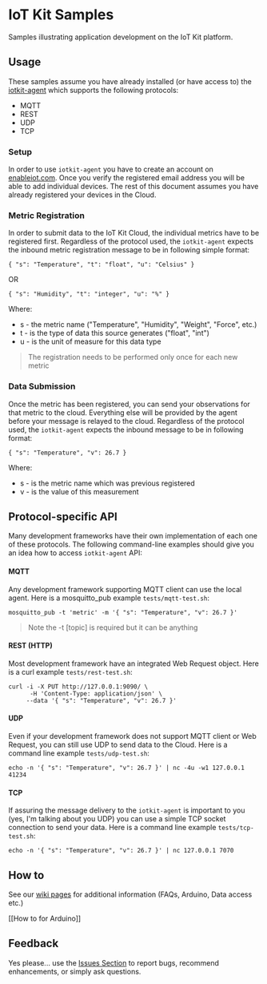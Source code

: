 # IoT Kit Samples

Samples illustrating application development on the IoT Kit platform. 

## Usage

These samples assume you have already installed (or have access to) the [iotkit-agent](https://github.com/enableiot/iotkit-agent) which supports the following protocols: 

* MQTT
* REST 
* UDP
* TCP

### Setup

In order to use `iotkit-agent` you have to create an account on [enableiot.com](http://enableiot.com). Once you verify the registered email address you will be able to add individual devices. The rest of this document assumes you have already registered your devices in the Cloud.

### Metric Registration 

In order to submit data to the IoT Kit Cloud, the individual metrics have to be registered first. Regardless of the protocol used, the `iotkit-agent` expects the inbound metric registration message to be in following simple format:

    { "s": "Temperature", "t": "float", "u": "Celsius" }
    
OR

    { "s": "Humidity", "t": "integer", "u": "%" }
    
Where:

* s - the metric name ("Temperature", "Humidity", "Weight", "Force", etc.)
* t - is the type of data this source generates ("float", "int")
* u - is the unit of measure for this data type

> The registration needs to be performed only once for each new metric

### Data Submission 

Once the metric has been registered, you can send your observations for that metric to the cloud. Everything else will be provided by the agent before your message is relayed to the cloud. Regardless of the protocol used, the `iotkit-agent` expects the inbound message to be in following format:

    { "s": "Temperature", "v": 26.7 }

Where:

* s - is the metric name which was previous registered
* v - is the value of this measurement

## Protocol-specific API

Many development frameworks have their own implementation of each one of these protocols. The following command-line examples should give you an idea how to access `iotkit-agent` API:

#### MQTT

Any development framework supporting MQTT client can use the local agent. Here is a mosquitto_pub example `tests/mqtt-test.sh`:

    mosquitto_pub -t 'metric' -m '{ "s": "Temperature", "v": 26.7 }'
                  
> Note the -t [topic] is required but it can be anything

#### REST (HTTP)

Most development framework have an integrated Web Request object. Here is a curl example `tests/rest-test.sh`:

    curl -i -X PUT http://127.0.0.1:9090/ \
    	  -H 'Content-Type: application/json' \
         --data '{ "s": "Temperature", "v": 26.7 }' 
         
#### UDP

Even if your development framework does not support MQTT client or Web Request, you can still use UDP to send data to the Cloud. Here is a command line example `tests/udp-test.sh`:

    echo -n '{ "s": "Temperature", "v": 26.7 }' | nc -4u -w1 127.0.0.1 41234
         
#### TCP

If assuring the message delivery to the `iotkit-agent` is important to you (yes, I'm talking about you UDP) you can use a simple TCP socket connection to send your data. Here is a command line example `tests/tcp-test.sh`:

    echo -n '{ "s": "Temperature", "v": 26.7 }' | nc 127.0.0.1 7070
        
## How to

See our [wiki pages](https://github.com/enableiot/iotkit-samples/wiki) for additional information (FAQs, Arduino, Data access etc.)

[[How to for Arduino]]

## Feedback 

Yes please... use the [Issues Section](https://github.com/enableiot/iotkit-samples/issues) to report bugs, recommend enhancements, or simply ask questions. 
